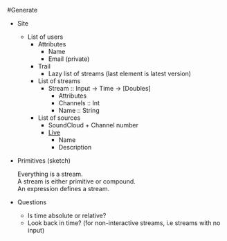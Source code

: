 #Generate

* Site
    - List of users
        - Attributes 
            - Name
            - Email (private)
        - Trail
            - Lazy list of streams (last element is latest version)
        - List of streams
            - Stream :: Input -> Time -> [Doubles]
                - Attributes
                - Channels :: Int
                - Name :: String
        - List of sources
            - SoundCloud + Channel number
            - [Live][audioinput]
                - Name
                - Description

* Primitives (sketch)

    Everything is a stream.  
    A stream is either primitive or compound.  
    An expression defines a stream.  

* Questions
    - Is time absolute or relative?
    - Look back in time? (for non-interactive streams, i.e streams with no input)

[audioinput]: http://updates.html5rocks.com/2012/09/Live-Web-Audio-Input-Enabled
    
